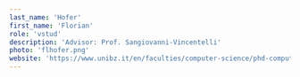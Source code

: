 ```yaml
---
last_name: 'Hofer'
first_name: 'Florian'
role: 'vstud'
description: 'Advisor: Prof. Sangiovanni-Vincentelli'
photo: 'flhofer.png'
website: 'https://www.unibz.it/en/faculties/computer-science/phd-computer-science/phd-students/phd/38819-florian-hofer'
---
```

